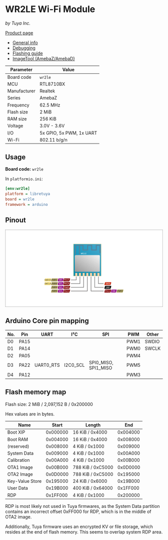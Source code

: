 # WR2LE Wi-Fi Module

*by Tuya Inc.*

[Product page](https://developer.tuya.com/en/docs/iot/wr2le?id=K9eio9y9e8i8c)

- [General info](../../docs/platform/realtek/README.md)
- [Debugging](../../docs/platform/realtek/debugging.md)
- [Flashing guide](../../docs/platform/realtek-ambz/flashing.md)
- [ImageTool (AmebaZ/AmebaD)](https://images.tuyacn.com/smart/Image_Tool/Image_Tool.zip)

Parameter    | Value
-------------|-------------------------
Board code   | `wr2le`
MCU          | RTL8710BX
Manufacturer | Realtek
Series       | AmebaZ
Frequency    | 62.5 MHz
Flash size   | 2 MiB
RAM size     | 256 KiB
Voltage      | 3.0V - 3.6V
I/O          | 5x GPIO, 5x PWM, 1x UART
Wi-Fi        | 802.11 b/g/n

## Usage

**Board code:** `wr2le`

In `platformio.ini`:

```ini
[env:wr2le]
platform = libretuya
board = wr2le
framework = arduino
```

## Pinout

![Pinout](pinout_wr2le.svg)

## Arduino Core pin mapping

No. | Pin  | UART      | I²C      | SPI                  | PWM  | Other
----|------|-----------|----------|----------------------|------|------
D0  | PA15 |           |          |                      | PWM1 | SWDIO
D1  | PA14 |           |          |                      | PWM0 | SWCLK
D2  | PA05 |           |          |                      | PWM4 |
D3  | PA22 | UART0_RTS | I2C0_SCL | SPI0_MISO, SPI1_MISO | PWM5 |
D4  | PA12 |           |          |                      | PWM3 |

## Flash memory map

Flash size: 2 MiB / 2,097,152 B / 0x200000

Hex values are in bytes.

Name            | Start    | Length            | End
----------------|----------|-------------------|---------
Boot XIP        | 0x000000 | 16 KiB / 0x4000   | 0x004000
Boot RAM        | 0x004000 | 16 KiB / 0x4000   | 0x008000
(reserved)      | 0x008000 | 4 KiB / 0x1000    | 0x009000
System Data     | 0x009000 | 4 KiB / 0x1000    | 0x00A000
Calibration     | 0x00A000 | 4 KiB / 0x1000    | 0x00B000
OTA1 Image      | 0x00B000 | 788 KiB / 0xC5000 | 0x0D0000
OTA2 Image      | 0x0D0000 | 788 KiB / 0xC5000 | 0x195000
Key-Value Store | 0x195000 | 24 KiB / 0x6000   | 0x19B000
User Data       | 0x19B000 | 400 KiB / 0x64000 | 0x1FF000
RDP             | 0x1FF000 | 4 KiB / 0x1000    | 0x200000

RDP is most likely not used in Tuya firmwares, as the System Data partition contains an incorrect offset 0xFF000 for RDP, which is in the middle of OTA2 image.

Additionally, Tuya firmware uses an encrypted KV or file storage, which resides at the end of flash memory. This seems to overlap system RDP area.
